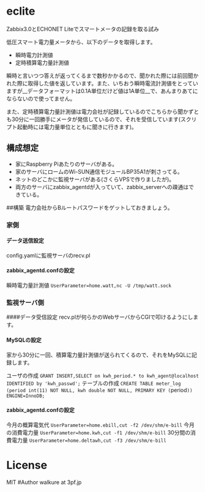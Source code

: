 # eclite
Zabbix3.0とECHONET Liteでスマートメータの記録を取る試み

低圧スマート電力量メータから、以下のデータを取得します。

* 瞬時電力計測値 
* 定時積算電力量計測値

瞬時と言いつつ答えが返ってくるまで数秒かかるので、聞かれた際には前回聞かれた際に取得した値を返しています。また、いちおう瞬時電流計測値をとっていますが__データフォーマットは0.1A単位だけど値は1A単位__で、あんまりあてにならないので使ってません。

また、定時積算電力量計測値は電力会社が記録しているのでこちらから聞かずとも30分に一回勝手にメータが発信しているので、それを受信しています(スクリプト起動時には電力量単位とともに聞きに行きます)。

## 構成想定

* 家にRaspberry Piあたりのサーバがある。
* 家のサーバにロームのWi-SUN通信モジュールBP35A1が刺さってる。
* ネットのどこかに監視サーバがある(さくらVPSで作りましたが)。
* 両方のサーバにzabbix_agentdが入っていて、zabbix_serverへの疎通はできている。

##構築
電力会社からBルートパスワードをゲットしておきましょう。
### 家側
#### データ送信設定
config.yamlに監視サーバのrecv.pl
#### zabbix_agentd.confの設定
瞬時電力量計測値
`UserParameter=home.watt,nc -U /tmp/watt.sock`
### 監視サーバ側
####データ受信設定
recv.plが何らかのWebサーバからCGIで叩けるようにします。
#### MySQLの設定
家から30分に一回、積算電力量計測値が送られてくるので、それをMySQLに記録します。

ユーザの作成
`GRANT INSERT,SELECT on kwh_period.* to kwh_agent@localhost IDENTIFIED by 'kwh_passwd';`
テーブルの作成
`CREATE TABLE meter_log (period int(11) NOT NULL, kwh double NOT NULL, PRIMARY KEY (`period`)) ENGINE=InnoDB;`
#### zabbix_agentd.confの設定
今月の概算電気代
`UserParameter=home.ebill,cut -f2 /dev/shm/e-bill`
今月の消費電力量
`UserParameter=home.kwh,cut -f1 /dev/shm/e-bill`
30分間の消費電力量
`UserParameter=home.deltawh,cut -f3 /dev/shm/e-bill`
# License
MIT
#Author
walkure at 3pf.jp
